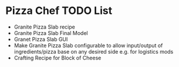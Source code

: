 # Pizza Chef TODO List
- Granite Pizza Slab recipe
- Granite Pizza Slab Final Model
- Granet Pizza Slab GUI
- Make Granite Pizza Slab configurable to allow input/output of ingredients/pizza base on any desired side e.g. for logistics mods
- Crafting Recipe for Block of Cheese